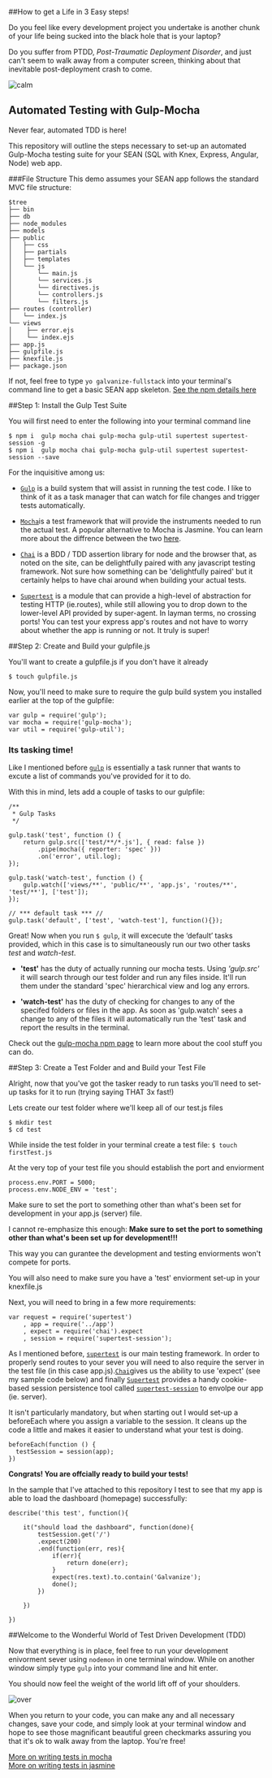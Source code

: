 
##How to get a Life in 3 Easy steps!

Do you feel like every development project you undertake is another chunk of your life being sucked into the black hole that is your laptop? 

Do you suffer from PTDD, *Post-Traumatic Deployment Disorder*, and just can't seem to walk away from a computer screen, thinking about that inevitable post-deployment crash to come. 

![calm](http://sd.keepcalm-o-matic.co.uk/i/keep-calm-and-tdd-1.png)

## Automated Testing with Gulp-Mocha

Never fear, automated TDD is here!

This repository will outline the steps necessary to set-up an automated Gulp-Mocha testing suite for your SEAN (SQL with Knex, Express, Angular, Node) web app. 

###File Structure
This demo assumes your SEAN app follows the standard MVC file structure:

```
$tree
├── bin
├── db
├── node_modules
├── models
├── public
│   ├── css
│   ├── partials
│   ├── templates
│   └── js
│       └── main.js
│       └── services.js
│       └── directives.js
│       └── controllers.js
│       └── filters.js
├── routes (controller)
│   └── index.js
└── views
│	 ├── error.ejs
│	 └── index.ejs
├── app.js
├── gulpfile.js
├── knexfile.js
├── package.json

```

If not, feel free to type `yo galvanize-fullstack` into your terminal's command line to get a basic SEAN app skeleton. [See the npm details here](https://www.npmjs.com/package/generator-galvanize-fullstack)

##Step 1: Install the Gulp Test Suite

You will first need to enter the following into your terminal command line

```
$ npm i  gulp mocha chai gulp-mocha gulp-util supertest supertest-session -g
$ npm i  gulp mocha chai gulp-mocha gulp-util supertest supertest-session --save
```

For the inquisitive among us: 

- [`Gulp`](https://github.com/gulpjs/gulp/blob/master/docs/getting-started.md) is a build system that will assist in running the test code. I like to think of it as a task manager that can watch for file changes and trigger tests automatically.

- [`Mocha`](https://mochajs.org/)is a test framework that will provide the instruments needed to run the actual test. A popular alternative to Mocha is Jasmine. You can learn more about the diffrence between the two [here](http://thejsguy.com/2015/01/12/jasmine-vs-mocha-chai-and-sinon.html).

- [`Chai`](http://chaijs.com/) is a BDD / TDD assertion library for node and the browser that, as noted on the site, can be delightfully paired with any javascript testing framework. Not sure how something can be 'delightfully paired' but it certainly helps to have chai around when building your actual tests.

- [`Supertest`](https://www.npmjs.com/package/supertest) is a  module that can provide a high-level of abstraction for testing HTTP (ie.routes), while still allowing you to drop down to the lower-level API provided by super-agent. In layman terms, no crossing ports! You can test your express app's routes and not have to worry about whether the app is running or not. It truly is super!    


##Step 2: Create and Build your gulpfile.js

You'll want to create a gulpfile.js if you don't have it already
 
```
$ touch gulpfile.js
```

Now, you'll need to make sure to require the gulp build system you installed earlier at the top of the gulpfile:

```
var gulp = require('gulp');
var mocha = require('gulp-mocha');
var util = require('gulp-util');

```

### Its tasking time! 

Like I mentioned before [`gulp`](https://github.com/gulpjs/gulp/blob/master/docs/getting-started.md) is essentially a task runner that wants to excute a list of commands you've provided for it to do. 

With this in mind, lets add a couple of tasks to our gulpfile:

```
/**
 * Gulp Tasks
 */
 
gulp.task('test', function () {
    return gulp.src(['test/**/*.js'], { read: false })
        .pipe(mocha({ reporter: 'spec' }))
        .on('error', util.log);
});
 
gulp.task('watch-test', function () {
    gulp.watch(['views/**', 'public/**', 'app.js', 'routes/**', 'test/**'], ['test']);
});

// *** default task *** //
gulp.task('default', ['test', 'watch-test'], function(){});
```

Great! Now when you run `$ gulp`, it will excecute the ‘default’ tasks provided, which in this case is to simultaneously run our two other tasks *test* and *watch-test*.

- **'test'** has the duty of actually running our mocha tests. Using *'gulp.src'* it will search through our test folder and run any files inside. It'll run them under the standard 'spec' hierarchical view and log any errors.   


- **'watch-test'** has the duty of checking for changes to any of the specifed folders or files in the app. As soon as 'gulp.watch' sees a change to any of the files it will automatically run the 'test' task and report the results in the terminal.

Check out the [gulp-mocha npm page](https://www.npmjs.com/package/gulp-mocha) to learn more about the cool stuff you can do. 

##Step 3: Create a Test Folder and and Build your Test File

Alright, now that you've got the tasker ready to run tasks you'll need to set-up tasks for it to run (trying saying THAT 3x fast!)


Lets create our test folder where we'll keep all of our test.js files

```
$ mkdir test
$ cd test 
```

While inside the test folder in your terminal create a test file: 
`$ touch firstTest.js` 

At the very top of your test file you should establish the port and enviorment

```
process.env.PORT = 5000;
process.env.NODE_ENV = 'test';
```

Make sure to set the port to something other than what's been set for development in your app.js (server) file.

I cannot re-emphasize this enough: 
**Make sure to set the port to something other than what's been set up for development!!!**

This way you can gurantee the development and testing enviorments won't compete for ports.

You will also need to make sure you have a 'test' enviorment set-up in your knexfile.js

Next, you will need to bring in a few more requirements:

```
var request = require('supertest')
	, app = require('../app')
	, expect = require('chai').expect
	, session = require('supertest-session');
```
As I mentioned before, [`supertest`](https://www.npmjs.com/package/supertest) is our main testing framework. In order to properly send routes to your sever you will need to also require the server in the test file (in this case app.js).[`Chai`](http://chaijs.com/)gives us the ability to use 'expect' (see my sample code below) and finally [`Supertest`](https://www.npmjs.com/package/supertest) provides a handy cookie-based session persistence tool called [`supertest-session`](https://www.npmjs.com/package/supertest-session) to envolpe our app (ie. server). 

It isn't particularly mandatory, but when starting out I would set-up a beforeEach where you assign a variable to the session. It cleans up the code a little and makes it easier to understand what your test is doing.  

```
beforeEach(function () {
  testSession = session(app);
})
```

**Congrats! You are offcially ready to build your tests!**

In the sample that I've attached to this repository I test to see that my app is able to load the dashboard (homepage) successfully:

```
describe('this test', function(){

	it("should load the dashboard", function(done){
		testSession.get('/')
		.expect(200)
		.end(function(err, res){
			if(err){
				return done(err);
			}
			expect(res.text).to.contain('Galvanize');
			done();
		})

	})

})
```

##Welcome to the Wonderful World of Test Driven Development (TDD)

Now that everything is in place, feel free to run your development enivorment sever using `nodemon` in one terminal window. While on another window simply type `gulp` into your command line and hit enter. 

You should now feel the weight of the world lift off of your shoulders.

![over](https://s-media-cache-ak0.pinimg.com/564x/9b/56/80/9b56805ffca1fa1a144ed1acc8dbb84d.jpg)


When you return to your code, you can make any and all necessary changes, save your code, and simply look at your terminal window and hope to see those magnificant beautiful green checkmarks assuring you that it's ok to walk away from the laptop. You're free!  

[More on writing tests in mocha](https://semaphoreci.com/community/tutorials/getting-started-with-node-js-and-mocha)  
[More on writing tests in jasmine](http://jasmine.github.io/2.0/introduction.html)









 





